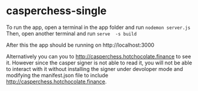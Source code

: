 # casperchess-single

To run the app, open a terminal in the app folder and run ```nodemon server.js```
Then, open another terminal and run ```serve  -s build```

After this the app should be running on http://localhost:3000

Alternatively you can you to http://casperchess.hotchocolate.finance to see it. However since the casper signer is not able to read it, you will not be able to interact with it without installing the signer under devoloper mode and modifying the manifest.json file to include http://casperchess.hotchocolate.finance.

